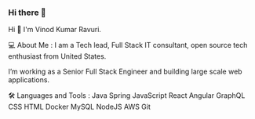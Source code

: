 ### Hi there 👋


Hi 👋 I'm Vinod Kumar Ravuri.

💻   About Me :
I am a Tech lead, Full Stack IT consultant, open source tech enthusiast from United States.

I’m working as a Senior Full Stack Engineer and building large scale web applications.

🛠️ Languages and Tools :
Java  Spring  JavaScript  React   Angular  GraphQL  CSS  HTML  Docker  MySQL  NodeJS  AWS  Git


<!--
**rvinod234/rvinod234** is a ✨ _special_ ✨ repository because its `README.md` (this file) appears on your GitHub profile.

Here are some ideas to get you started:

- 🔭 I’m currently working on ...
- 🌱 I’m currently learning ...
- 👯 I’m looking to collaborate on ...
- 🤔 I’m looking for help with ...
- 💬 Ask me about ...
- 📫 How to reach me: ...
- 😄 Pronouns: ...
- ⚡ Fun fact: ...
-->
